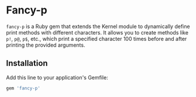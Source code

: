 # Fancy-p

`fancy-p` is a Ruby gem that extends the Kernel module to dynamically define
print methods with different characters. It allows you to create methods like
`p!`, `p@`, `p$`, etc., which print a specified character 100 times before and
after printing the provided arguments.

## Installation

Add this line to your application's Gemfile:

```ruby
gem 'fancy-p'
```
